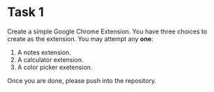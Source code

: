 # Task 1

Create a simple Google Chrome Extension. You have three choices to create as the extension. You may attempt any **one**: 
 
1) A notes extension.
2) A calculator extension. 
3) A color picker exetension.

Once you are done, please push into the repository. 
